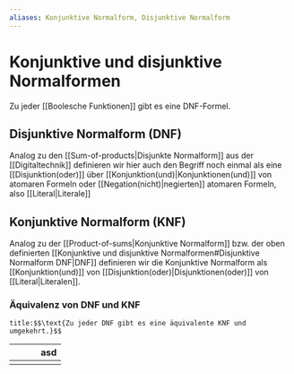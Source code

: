 ```yaml
---
aliases: Konjunktive Normalform, Disjunktive Normalform
---
```

$\newcommand{\f}[1]{\mathcal{#1}}\newcommand{\F}[1]{\mathfrak{#1}}\newcommand{\b}[1]{\mathbb{#1}}$
# Konjunktive und disjunktive Normalformen 
Zu jeder [[Boolesche Funktionen]] gibt es eine DNF-Formel.
## Disjunktive Normalform (DNF)
Analog zu den [[Sum-of-products|Disjunkte Normalform]] aus der [[Digitaltechnik]] definieren wir hier auch den Begriff noch einmal als eine [[Disjunktion(oder)]] über [[Konjunktion(und)|Konjunktionen(und)]] von atomaren Formeln oder [[Negation(nicht)|negierten]] atomaren Formeln, also [[Literal|Literale]] 

## Konjunktive Normalform (KNF)
Analog zu der [[Product-of-sums|Konjunktive Normalform]] bzw. der oben definierten [[Konjunktive und disjunktive Normalformen#Disjunktive Normalform DNF|DNF]] definieren wir die Konjunktive Normalform als [[Konjunktion(und)]] von [[Disjunktion(oder)|Disjunktionen(oder)]] von [[Literal|Literalen]].

### Äquivalenz von DNF und KNF
```ad-abstract
title:$$\text{Zu jeder DNF gibt es eine äquivalente KNF und umgekehrt.}$$
```

|     |     |     | asd |
| --- | --- | --- | --- |
|     |     |     |     |
